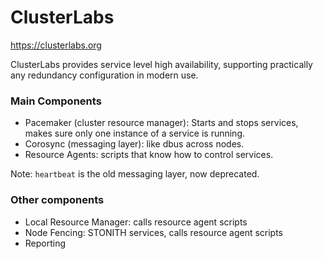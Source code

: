 ClusterLabs
===========

https://clusterlabs.org

ClusterLabs provides service level high availability, supporting practically any redundancy configuration in modern use.


### Main Components

* Pacemaker (cluster resource manager): Starts and stops services, makes sure only one instance of a service is running.
* Corosync (messaging layer): like dbus across nodes.
* Resource Agents: scripts that know how to control services.

Note: `heartbeat` is the old messaging layer, now deprecated.

### Other components

* Local Resource Manager: calls resource agent scripts
* Node Fencing: STONITH services, calls resource agent scripts
* Reporting

